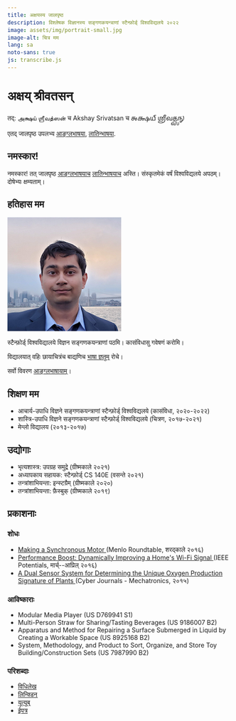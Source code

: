 ```yaml
---
title: अक्षयस्य जालपृष्ठ
description: विश्लेषक विज्ञानस्य सङ्गणकयन्त्राणां स्टैन्फ़ोर्ड् विश्वविद्यलये २०२२
image: assets/img/portrait-small.jpg
image-alt: चित्र मम
lang: sa
noto-sans: true
js: transcribe.js
---
```

# अक्षय् श्रीवतसन्
तद्: <span lang="ta">அக்ஷய் ஶ்ரீவத்ஸன்</span>  च
<span lang="en">Akshay Srivatsan</span> च
<span lang="sa-Gran">𑌅𑌕𑍍𑌷𑌯𑍍 𑌶𑍍𑌰𑍀𑌵𑌤𑍍𑌸𑌨𑍍</span>

एतद् जालपृष्ठ उपलभ्य [आङ्ग्लभाषया](index.html), [लातिन्भाषया](latin.html).

## नमस्कार!

नमस्कार! तत् जालपृष्ठ [आङ्ग्लभाषयाच](index.html) [लातिन्भाषयाच](latin.html) अस्ति।  संस्कृतमेकं वर्षं विश्वविद्यलये अपठम्। दोषेभ्यः क्षम्यताम्।

<div id="scripts" style="display:none">
**मुखं चिनो:**
<button id="devanagari" disabled onclick="devanagari()" lang="sa">देवनागरी</button>
<button id="grantha" onclick="grantha()" lang="sa-Gran">𑌗𑍍𑌰𑌨𑍍𑌥</button>
</div>

<script>
document.getElementById("scripts").style.display = "block";
</script>

## हतिहास मम

![चित्र मम](assets/img/portrait-small.jpg)

स्टैन्फ़ोर्ड् विश्वविद्यालये विज्ञन सङ्गणकयन्त्राणां पठमि। कासंविधासु गवेषणं करोमि।

विद्यालयात् वहिः छायाचित्रंच बाद्यणिच [भाषा ज्ञतुम्](latin.html) रोचे।

सर्वो विवरण [आङ्ग्लभाषायाम्](index.html)। 


## शिक्षण मम

* आचार्य-उपाधि विज्ञने सङ्गणकयन्त्राणां स्टैन्फ़ोर्ड् विश्वविद्यलये (कासंविधा, २०२०-२०२२)
* शास्त्रि-उपाधि विज्ञने सङ्गणकयन्त्राणां स्टैन्फ़ोर्ड् विश्वविद्यलये (चित्रण, २०१७-२०२१)
* मेन्लो विद्यालय (२०१३-२०१७)

## उद्योगाः

* भृत्यशास्त्र:  उपग्रह समुद्रे (ग्रीष्मकाले २०२१)
* अध्यापकाय सहायक: स्टैन्फ़ोर्ड् CS 140E (वसन्ते २०२१)
* तन्त्रांशाभियन्ता: इन्स्टग्रैम् (ग्रीष्मकाले २०२०)
* तन्त्रांशाभियन्ता: फ़ैस्बुक् (ग्रीष्मकाले २०१९)

## प्रकाशनाः

### शोधः

* [Making a Synchronous Motor 
  ](http://roundtable.menloschool.org/issue25/5_McNelly+Srivatsan_MS_Roundtable25_Fall_2016.pdf)
  (Menlo Roundtable, शरद्काले २०१६)
* [Performance Boost: Dynamically Improving a Home's Wi-Fi Signal 
  ](http://ieeexplore.ieee.org/abstract/document/7425403/)
  (IEEE Potentials, मार्च्--आप्रिल् २०१६)
* [A Dual Sensor System for Determining the Unique Oxygen Production Signature 
  of Plants ](http://www.cyberjournals.com/Papers/2015/01.pdf)
  (Cyber Journals - Mechatronics, २०१५)


### आविष्काराः
* Modular Media Player (US D769941 S1)
* Multi-Person Straw for Sharing/Tasting Beverages (US 9186007 B2)
* Apparatus and Method for Repairing a Surface Submerged in Liquid by Creating 
  a Workable Space (US 8925168 B2)
* System, Methodology, and Product to Sort, Organize, and Store Toy 
  Building/Construction Sets (US 7987990 B2)

### परिशब्दाः

* [विधिलेख](https://github.com/Akshay-Srivatsan)
* [लिन्क्डिन्](https://www.linkedin.com/in/akshay-srivatsan/)
* [यूत्यूब्](https://www.youtube.com/channel/UCUrJQeVdrtJZ1GjCXz1aWXA)
* [ईपत्र](mailto:srivatsan.akshay+website@gmail.com)
